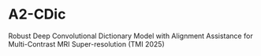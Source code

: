 # A2-CDic
Robust Deep Convolutional Dictionary Model with Alignment Assistance for Multi-Contrast MRI Super-resolution (TMI 2025)
